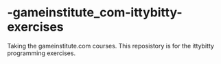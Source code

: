 # -gameinstitute_com-ittybitty-exercises
Taking the gameinstitute.com courses. This reposistory is for the ittybitty programming exercises.
